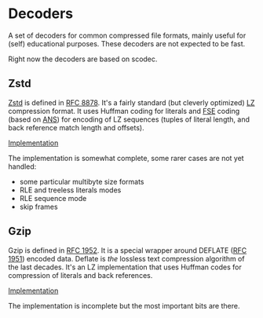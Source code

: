 # Decoders

A set of decoders for common compressed file formats, mainly useful for (self) educational purposes.
These decoders are not expected to be fast.

Right now the decoders are based on scodec.

## Zstd

[Zstd](https://github.com/facebook/zstd) is defined in [RFC 8878](https://tools.ietf.org/html/rfc8878).
It's a fairly standard (but cleverly optimized) [LZ](https://en.wikipedia.org/wiki/LZ77_and_LZ78) compression format.
It uses Huffman coding for literals and [FSE](http://fastcompression.blogspot.com/2013/12/finite-state-entropy-new-breed-of.html)
coding (based on [ANS](https://en.wikipedia.org/wiki/Asymmetric_numeral_systems)) for encoding of LZ sequences (tuples of
literal length, and back reference match length and offsets).

[Implementation](https://github.com/jrudolph/decoders/blob/main/src/main/scala/net/virtualvoid/codecs/zstd/Zstd.scala)

The implementation is somewhat complete, some rarer cases are not yet handled:

 * some particular multibyte size formats
 * RLE and treeless literals modes
 * RLE sequence mode
 * skip frames

## Gzip

Gzip is defined in [RFC 1952](https://tools.ietf.org/html/rfc1952). It is a special wrapper around DEFLATE ([RFC 1951](https://tools.ietf.org/html/rfc1951))
encoded data. Deflate is *the* lossless text compression algorithm of the last decades. It's an LZ implementation that uses Huffman codes
for compression of literals and back references.

[Implementation](https://github.com/jrudolph/decoders/blob/main/src/main/scala/net/virtualvoid/codecs/gzip/Gzip.scala)

The implementation is incomplete but the most important bits are there.

